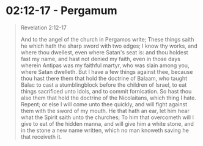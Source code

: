 # 02:12-17 - Pergamum

> Revelation 2:12-17
> 
> And to the angel of the church in Pergamos write; These things saith he which hath the sharp sword with two edges; I know thy works, and where thou dwellest, even where Satan's seat is: and thou holdest fast my name, and hast not denied my faith, even in those days wherein Antipas was my faithful martyr, who was slain among you, where Satan dwelleth. But I have a few things against thee, because thou hast there them that hold the doctrine of Balaam, who taught Balac to cast a stumblingblock before the children of Israel, to eat things sacrificed unto idols, and to commit fornication. So hast thou also them that hold the doctrine of the Nicolaitans, which thing I hate. Repent; or else I will come unto thee quickly, and will fight against them with the sword of my mouth.
He that hath an ear, let him hear what the Spirit saith unto the churches; To him that overcometh will I give to eat of the hidden manna, and will give him a white stone, and in the stone a new name written, which no man knoweth saving he that receiveth it.
